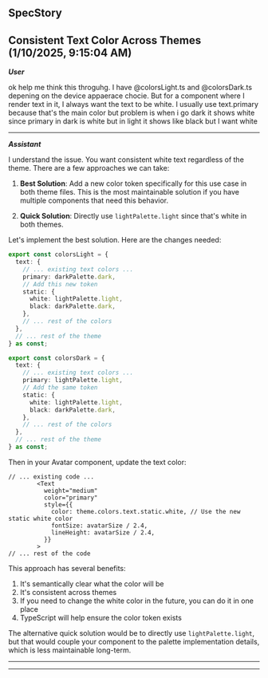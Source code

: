 ## SpecStory

## Consistent Text Color Across Themes (1/10/2025, 9:15:04 AM)

_**User**_

ok help me think this throguhg. I have @colorsLight.ts and @colorsDark.ts depening on the device appaerace chocie. But for a component where I render text in it, I always want the text to be white. I usually use text.primary because that's the main color but problem is when i go dark it shows white since primary in dark is white but in light it shows like black but I want white

---

_**Assistant**_

I understand the issue. You want consistent white text regardless of the theme. There are a few approaches we can take:

1. **Best Solution**: Add a new color token specifically for this use case in both theme files. This is the most maintainable solution if you have multiple components that need this behavior.

2. **Quick Solution**: Directly use `lightPalette.light` since that's white in both themes.

Let's implement the best solution. Here are the changes needed:

```typescript:theme/colorsLight.ts
export const colorsLight = {
  text: {
    // ... existing text colors ...
    primary: darkPalette.dark,
    // Add this new token
    static: {
      white: lightPalette.light,
      black: darkPalette.dark,
    },
    // ... rest of the colors
  },
  // ... rest of the theme
} as const;
```

```typescript:theme/colorsDark.ts
export const colorsDark = {
  text: {
    // ... existing text colors ...
    primary: lightPalette.light,
    // Add the same token
    static: {
      white: lightPalette.light,
      black: darkPalette.dark,
    },
    // ... rest of the colors
  },
  // ... rest of the theme
} as const;
```

Then in your Avatar component, update the text color:

```typescript:components/Avatar.tsx
// ... existing code ...
        <Text
          weight="medium"
          color="primary"
          style={{
            color: theme.colors.text.static.white, // Use the new static white color
            fontSize: avatarSize / 2.4,
            lineHeight: avatarSize / 2.4,
          }}
        >
// ... rest of the code
```

This approach has several benefits:
1. It's semantically clear what the color will be
2. It's consistent across themes
3. If you need to change the white color in the future, you can do it in one place
4. TypeScript will help ensure the color token exists

The alternative quick solution would be to directly use `lightPalette.light`, but that would couple your component to the palette implementation details, which is less maintainable long-term.

---



---

